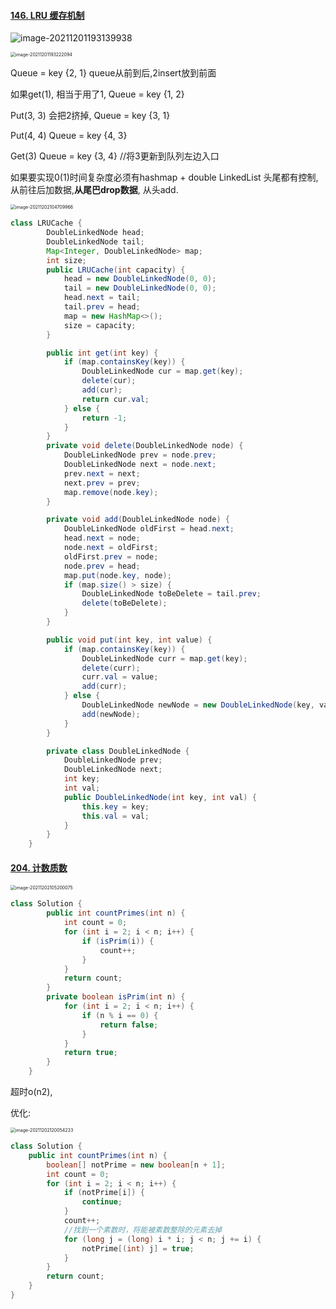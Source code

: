 #### [146. LRU 缓存机制](https://leetcode-cn.com/problems/lru-cache/)

![image-20211201193139938](Untitled.assets/image-20211201193139938.png)

<img src="Untitled.assets/image-20211201193222094.png" alt="image-20211201193222094" style="zoom:50%;" />

Queue = key {2, 1} queue从前到后,2insert放到前面

如果get(1), 相当于用了1, Queue = key {1, 2} 

Put(3, 3) 会把2挤掉, Queue = key {3, 1}

Put(4, 4)  Queue = key {4, 3}

Get(3) Queue = key {3, 4} //将3更新到队列左边入口

如果要实现0(1)时间复杂度必须有hashmap + double LinkedList 头尾都有控制,从前往后加数据,**从尾巴drop数据**, 从头add. 

<img src="14%20%E9%AB%98%E9%A2%91.assets/image-20211202104709966.png" alt="image-20211202104709966" style="zoom:50%;" />

```java
class LRUCache {
        DoubleLinkedNode head;
        DoubleLinkedNode tail;
        Map<Integer, DoubleLinkedNode> map;
        int size;
        public LRUCache(int capacity) {
            head = new DoubleLinkedNode(0, 0);
            tail = new DoubleLinkedNode(0, 0);
            head.next = tail;
            tail.prev = head;
            map = new HashMap<>();
            size = capacity;
        }

        public int get(int key) {
            if (map.containsKey(key)) {
                DoubleLinkedNode cur = map.get(key);
                delete(cur);
                add(cur);
                return cur.val;
            } else {
                return -1;
            }
        }
        private void delete(DoubleLinkedNode node) {
            DoubleLinkedNode prev = node.prev;
            DoubleLinkedNode next = node.next;
            prev.next = next;
            next.prev = prev;
            map.remove(node.key);
        }

        private void add(DoubleLinkedNode node) {
            DoubleLinkedNode oldFirst = head.next;
            head.next = node;
            node.next = oldFirst;
            oldFirst.prev = node;
            node.prev = head;
            map.put(node.key, node);
            if (map.size() > size) {
                DoubleLinkedNode toBeDelete = tail.prev;
                delete(toBeDelete);
            }
        }

        public void put(int key, int value) {
            if (map.containsKey(key)) {
                DoubleLinkedNode curr = map.get(key);
                delete(curr);
                curr.val = value;
                add(curr);
            } else {
                DoubleLinkedNode newNode = new DoubleLinkedNode(key, value);
                add(newNode);
            }
        }

        private class DoubleLinkedNode {
            DoubleLinkedNode prev;
            DoubleLinkedNode next;
            int key;
            int val;
            public DoubleLinkedNode(int key, int val) {
                this.key = key;
                this.val = val;
            }
        }
    }
```

#### [204. 计数质数](https://leetcode-cn.com/problems/count-primes/)

<img src="14%20%E9%AB%98%E9%A2%91.assets/image-20211202105200075.png" alt="image-20211202105200075" style="zoom:50%;" />

```java
class Solution {
        public int countPrimes(int n) {
            int count = 0;
            for (int i = 2; i < n; i++) {
                if (isPrim(i)) {
                    count++;
                }
            }
            return count;
        }
        private boolean isPrim(int n) {
            for (int i = 2; i < n; i++) {
                if (n % i == 0) {
                    return false;
                }
            }
            return true;
        }
    }
```

超时o(n2), 

优化: 

<img src="14%20%E9%AB%98%E9%A2%91.assets/image-20211202120054233.png" alt="image-20211202120054233" style="zoom:50%;" />

```java
class Solution {
    public int countPrimes(int n) {
        boolean[] notPrime = new boolean[n + 1];
        int count = 0;
        for (int i = 2; i < n; i++) {
            if (notPrime[i]) {
                continue;
            }
            count++;
            //找到一个素数时，将能被素数整除的元素去掉
            for (long j = (long) i * i; j < n; j += i) {
                notPrime[(int) j] = true;
            }
        }
        return count;
    }
}
```